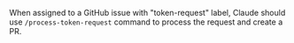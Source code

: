 When assigned to a GitHub issue with "token-request" label, Claude should use `/process-token-request` command to
process the request and create a PR.
